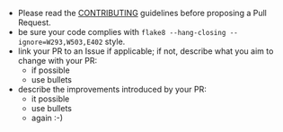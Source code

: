 - Please read the [CONTRIBUTING](https://github.com/joaomcteixeira/Tree-of-Life/blob/master/CONTRIBUTING.md) guidelines before proposing a Pull Request.
- be sure your code complies with `flake8 --hang-closing --ignore=W293,W503,E402` style.
- link your PR to an Issue if applicable; if not, describe what you aim to change with your PR:
    - if possible
    - use bullets
- describe the improvements introduced by your PR:
    - it possible
    - use bullets
    - again :-)
